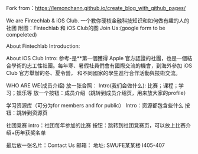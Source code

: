 Fork from：https://lemonchann.github.io/create_blog_with_github_pages/

We are Fintechlab & iOS Club.
一个教你硬核金融科技知识和如何做有趣的人的社团
附图：Fintechlab 和 iOS Club的图
Join Us:(google form to be compeleted)

About Fintechlab
Introduction:

About iOS Club
Intro: 参考-是**第一個獲得 Apple 官方認證的社團，也是一個結合學術的志工性社團。每年寒、暑假社員們會有國際交流的機會，到海外參加 iOS Club 官方舉辦的冬、夏令營， 和不同國家的學生進行合作活動與技術交流。

WHO ARE WE(成员介绍)
放一张合照：
Intro(我们会做什么): 比赛；课程；学习；娱乐等
放一个按钮：成员介绍（跳转到成员介绍页，用来放大家的profile）

学习资源库（可分为for members and for public）
Intro：资源都包含些什么
按钮：跳转到资源页

社团竞赛
intro：社团每年参加的比赛
按钮：跳转到社团竞赛页，可以放上比赛介绍+历年获奖名单

最后放一张名片：Contact Us
邮箱：
地址: SWUFE某某楼 I405-407
